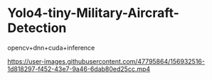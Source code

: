 # Yolo4-tiny-Military-Aircraft-Detection
opencv+dnn+cuda+inference


https://user-images.githubusercontent.com/47795864/156932516-1d818297-f452-43e7-9a46-6dab80ed25cc.mp4

